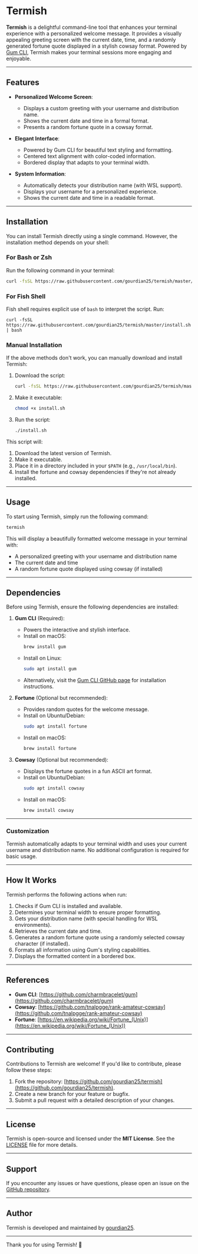 # Termish

**Termish** is a delightful command-line tool that enhances your terminal experience with a personalized welcome message. It provides a visually appealing greeting screen with the current date, time, and a randomly generated fortune quote displayed in a stylish cowsay format. Powered by [Gum CLI](https://github.com/charmbracelet/gum), Termish makes your terminal sessions more engaging and enjoyable.

---

## Features

- **Personalized Welcome Screen**:
  - Displays a custom greeting with your username and distribution name.
  - Shows the current date and time in a formal format.
  - Presents a random fortune quote in a cowsay format.

- **Elegant Interface**:
  - Powered by Gum CLI for beautiful text styling and formatting.
  - Centered text alignment with color-coded information.
  - Bordered display that adapts to your terminal width.

- **System Information**:
  - Automatically detects your distribution name (with WSL support).
  - Displays your username for a personalized experience.
  - Shows the current date and time in a readable format.

---

## Installation

You can install Termish directly using a single command. However, the installation method depends on your shell:

### For Bash or Zsh
Run the following command in your terminal:

```bash
curl -fsSL https://raw.githubusercontent.com/gourdian25/termish/master/install.sh | sh
```

### For Fish Shell
Fish shell requires explicit use of `bash` to interpret the script. Run:

```fish
curl -fsSL https://raw.githubusercontent.com/gourdian25/termish/master/install.sh | bash
```

### Manual Installation
If the above methods don't work, you can manually download and install Termish:

1. Download the script:
   ```bash
   curl -fsSL https://raw.githubusercontent.com/gourdian25/termish/master/install.sh -o install.sh
   ```

2. Make it executable:
   ```bash
   chmod +x install.sh
   ```

3. Run the script:
   ```bash
   ./install.sh
   ```

This script will:
1. Download the latest version of Termish.
2. Make it executable.
3. Place it in a directory included in your `$PATH` (e.g., `/usr/local/bin`).
4. Install the fortune and cowsay dependencies if they're not already installed.

---

## Usage

To start using Termish, simply run the following command:

```bash
termish
```

This will display a beautifully formatted welcome message in your terminal with:
- A personalized greeting with your username and distribution name
- The current date and time
- A random fortune quote displayed using cowsay (if installed)

---

## Dependencies

Before using Termish, ensure the following dependencies are installed:

1. **Gum CLI** (Required):
   - Powers the interactive and stylish interface.
   - Install on macOS:
     ```bash
     brew install gum
     ```
   - Install on Linux:
     ```bash
     sudo apt install gum
     ```
   - Alternatively, visit the [Gum CLI GitHub page](https://github.com/charmbracelet/gum) for installation instructions.

2. **Fortune** (Optional but recommended):
   - Provides random quotes for the welcome message.
   - Install on Ubuntu/Debian:
     ```bash
     sudo apt install fortune
     ```
   - Install on macOS:
     ```bash
     brew install fortune
     ```

3. **Cowsay** (Optional but recommended):
   - Displays the fortune quotes in a fun ASCII art format.
   - Install on Ubuntu/Debian:
     ```bash
     sudo apt install cowsay
     ```
   - Install on macOS:
     ```bash
     brew install cowsay
     ```

---

### Customization

Termish automatically adapts to your terminal width and uses your current username and distribution name. No additional configuration is required for basic usage.

---

## How It Works

Termish performs the following actions when run:

1. Checks if Gum CLI is installed and available.
2. Determines your terminal width to ensure proper formatting.
3. Gets your distribution name (with special handling for WSL environments).
4. Retrieves the current date and time.
5. Generates a random fortune quote using a randomly selected cowsay character (if installed).
6. Formats all information using Gum's styling capabilities.
7. Displays the formatted content in a bordered box.

---

## References

- **Gum CLI**: [https://github.com/charmbracelet/gum](https://github.com/charmbracelet/gum)
- **Cowsay**: [https://github.com/tnalpgge/rank-amateur-cowsay](https://github.com/tnalpgge/rank-amateur-cowsay)
- **Fortune**: [https://en.wikipedia.org/wiki/Fortune_(Unix)](https://en.wikipedia.org/wiki/Fortune_(Unix))

---

## Contributing

Contributions to Termish are welcome! If you'd like to contribute, please follow these steps:

1. Fork the repository: [https://github.com/gourdian25/termish](https://github.com/gourdian25/termish).
2. Create a new branch for your feature or bugfix.
3. Submit a pull request with a detailed description of your changes.

---

## License

Termish is open-source and licensed under the **MIT License**. See the [LICENSE](https://github.com/gourdian25/termish/blob/master/LICENSE) file for more details.

---

## Support

If you encounter any issues or have questions, please open an issue on the [GitHub repository](https://github.com/gourdian25/termish/issues).

---

## Author

Termish is developed and maintained by [gourdian25](https://github.com/gourdian25).

---

Thank you for using Termish! 🚀